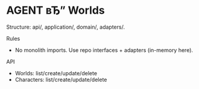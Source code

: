 # AGENT вЂ” Worlds

Structure: api/, application/, domain/, adapters/.

Rules
- No monolith imports. Use repo interfaces + adapters (in-memory here).

API
- Worlds: list/create/update/delete
- Characters: list/create/update/delete


